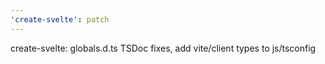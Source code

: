 ```yaml
---
'create-svelte': patch
---
```


create-svelte: globals.d.ts TSDoc fixes, add vite/client types to js/tsconfig

